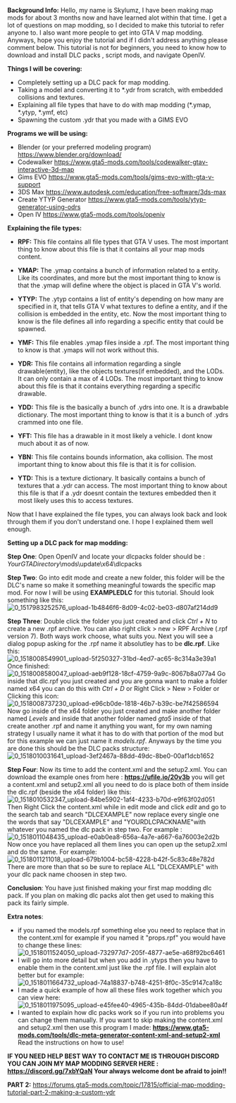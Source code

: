 **Background Info:**
Hello, my name is Skylumz, I have been making map mods for about 3 months now and have learned alot within that time. I get a lot of questions on map modding, so I decided to make this tutorial to refer anyone to. I also want more people to get into GTA V map modding.  Anyways, hope you enjoy the tutorial and if I didn't address anything please comment below. This tutorial is not for beginners, you need to know how to download and install DLC packs , script mods, and navigate OpenIV.

**Things I will be covering:** 

* Completely setting up a DLC pack for map modding.
* Taking a model and converting it to *.ydr from scratch, with embedded collisions and textures.
* Explaining all file types that have to do with map modding (*.ymap, *.ytyp, *.ymf, etc)
* Spawning the custom .ydr that you made with a GIMS EVO

**Programs we will be using:**

* Blender (or your preferred modeling program) https://www.blender.org/download/
* Codewalker https://www.gta5-mods.com/tools/codewalker-gtav-interactive-3d-map
* Gims EVO https://www.gta5-mods.com/tools/gims-evo-with-gta-v-support
* 3DS Max https://www.autodesk.com/education/free-software/3ds-max
* Create YTYP Generator https://www.gta5-mods.com/tools/ytyp-generator-using-odrs
* Open IV https://www.gta5-mods.com/tools/openiv


**Explaining the file types:**

* **RPF:** This file contains all file types that GTA V uses. The most important thing to know about this file is that it contains all your map mods content.

* **YMAP:** The .ymap contains a bunch of information related to a entity. Like its coordinates, and more but the most important thing to know is that the .ymap will define where the object is placed in GTA V's world.
* **YTYP:** The .ytyp contains a list of entity's depending on how many are specified in it, that tells GTA V what textures to define a entity, and if the collision is embedded in the entity, etc. Now the most important thing to know is the file defines all info regarding a specific entity that could be spawned.
* **YMF:** This file enables .ymap files inside a .rpf. The most important thing to know is that .ymaps will not work without this.
* **YDR:** This file contains all information regarding a single drawable(entity), like the objects textures(if embedded), and the LODs. It can only contain a  max of 4 LODs. The most important thing to know about this file is that it contains everything regarding a specific drawable.
* **YDD:** This file is the basically a bunch of .ydrs into one. It is a drawbable dictionary. The most important thing to know is that it is a bunch of .ydrs crammed into one file.
* **YFT:** This file has a drawable in it most likely a vehicle. I dont know much about it as of now.
* **YBN:** This file contains bounds information, aka collision. The most important thing to know about this file is that it is for collision.
* **YTD:** This is a texture dictionary. It basically contains a bunch of textures that a .ydr can access. The most important thing to know about this file is that if a .ydr doesnt contain the textures embedded then it most likely uses this to access textures.

Now that I have explained the file types, you can always look back and look through them if you don't understand one. I hope I explained them well enough.



**Setting up a DLC pack for map modding:**

**Step One**: Open OpenIV and locate your dlcpacks folder should be : *YourGTADirectory*\mods\update\x64\dlcpacks

**Step Two**: Go into edit mode and create a new folder, this folder will be the DLC's name so make it something meaningful towards the specific map mod. For now I will be using **EXAMPLEDLC** for this tutorial. Should look something like this: 
![0_1517983252576_upload-1b4846f6-8d09-4c02-be03-d807af214dd9](https://images.gta5-mods.com/uploads/c94d2d19-fc79-4a8f-bc1d-ea56bbd091b1)

**Step Three**: Double click the folder you just created and click *Ctrl + N* to create a new .rpf archive. You can also right click > new > RPF Archive (.rpf version 7). Both ways work choose, what suits you. Next you will see a dialog popup asking for the .rpf name it absolutley has to be **dlc.rpf**. Like this: 
![0_1518008549901_upload-5f250327-31bd-4ed7-ac65-8c314a3e39a1](https://images.gta5-mods.com/uploads/a03a6ea5-dce1-4aae-97fb-ec2f74dfc420) 
Once finished:
![0_1518008580047_upload-aeb9f128-18cf-4759-9a9c-8067b8a077a4](https://images.gta5-mods.com/uploads/a9347094-d89a-4901-97b5-92ba4e771994) 
Go inside that dlc.rpf you just created and you are gonna want to make a folder named x64 you can do this with *Ctrl + D* or Right Click > New > Folder or Clicking this icon:![0_1518008737230_upload-e96cb0de-1818-46b7-b39c-be7f42586594](https://images.gta5-mods.com/uploads/7b0268e2-61e4-4d7a-92ff-010b6a8d8bbf) Now go inside of the x64 folder you just created and make another folder named *Levels* and inside that another folder named *gta5* inside of that create another .rpf and name it anything you want, for my own naming strategy I usually name it what it has to do with that portion of the mod but for this example we can just name it *models.rpf*. Anyways by the time you are done this should be the DLC packs structure:
![0_1518010031641_upload-3ef2467a-88dd-49dc-8be0-00af1dcb1652](https://images.gta5-mods.com/uploads/6dda02b4-4042-4c6e-9e79-36e5954e8753) 

**Step Four**: Now its time to add the content.xml and the setup2.xml. You can download the example ones from here : **https://ufile.io/20v3b** you will get a content.xml and setup2.xml all you need to do is place both of them inside the dlc.rpf (beside the x64 folder) like this: 
![0_1518010532347_upload-84be5902-1af4-4233-b70d-e9f63f02d051](https://images.gta5-mods.com/uploads/28457389-9f44-48cc-ad18-d18b8c098a29) 
Then Right Click the content.xml while in edit mode and click *edit* and go to the search tab and search "DLCEXAMPLE" now replace every single one the words that say "DLCEXAMPLE" and "YOURDLCPACKNAME"with whatever you named the dlc pack in step two. For example : 
![0_1518011048435_upload-e0ab0ea8-656a-4a7e-a667-6a76003e2d2b](https://images.gta5-mods.com/uploads/4703aaab-c82b-4849-9f53-7c7e7f2d7cd6) 
Now once you have replaced all them lines you can open up the setup2.xml and do the same. For example:
![0_1518011211018_upload-679b1004-bc58-4228-b42f-5c83c48e782d](https://images.gta5-mods.com/uploads/79f70b96-9ca3-4106-bd86-35295bcc779c) 
There are more than that so be sure to replace ALL "DLCEXAMPLE" with your dlc pack name choosen in step two.

**Conclusion**: You have just finished making your first map modding dlc pack. If you plan on making dlc packs alot then get used to making this pack its fairly simple. 

**Extra notes**: 

* if you named the models.rpf something else you need to replace that in the content.xml for example if you named it "props.rpf" you would have to change these lines:![0_1518011524050_upload-732977d7-205f-4877-ae5e-a68f92bc6461](https://images.gta5-mods.com/uploads/c244d2be-147c-48ef-b76c-89fbf19bfaaa) 
* I will go into more detail but when you add in .ytyps then you have to enable them in the content.xml just like the .rpf file. I will explain alot better but for example: 
![0_1518011664732_upload-74a18837-b748-4251-8f0c-35c9147ca18c](https://images.gta5-mods.com/uploads/67e1874a-41cf-49a9-8569-fc500f1e3d4f) 
* I made a quick example of how all these files work together which you can view here: 
![0_1518011975095_upload-e45fee40-4965-435b-84dd-01dabee80a4f](https://images.gta5-mods.com/uploads/a611de2d-e3ca-421b-86b4-d5b91acab1d0) 
* I wanted to explain how dlc packs work so if you run into problems you can change them manually. If you want to skip making the content.xml and setup2.xml then use this program I made: **https://www.gta5-mods.com/tools/dlc-meta-generator-content-xml-and-setup2-xml** Read the instructions on how to use!

**IF YOU NEED HELP BEST WAY TO CONTACT ME IS THROUGH DISCORD YOU CAN JOIN MY MAP MODDING SERVER HERE : **https://discord.gg/7xbYQaN** Your always welcome dont be afraid to join!!**

**PART 2:** https://forums.gta5-mods.com/topic/17815/official-map-modding-tutorial-part-2-making-a-custom-ydr